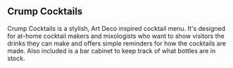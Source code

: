 ## Crump Cocktails

Crump Cocktails is a stylish, Art Deco inspired cocktail menu. It's designed for at-home cocktail makers and mixologists who want to show visitors the drinks they can make and offers simple reminders for how the cocktails are made.  Also included is a bar cabinet to keep track of what bottles are in stock.

